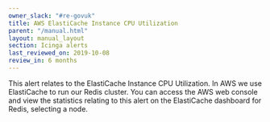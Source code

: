 ```yaml
---
owner_slack: "#re-govuk"
title: AWS ElastiCache Instance CPU Utilization
parent: "/manual.html"
layout: manual_layout
section: Icinga alerts
last_reviewed_on: 2019-10-08
review_in: 6 months
---
```


This alert relates to the ElastiCache Instance CPU Utilization. In AWS we use
ElastiCache to run our Redis cluster. You can access the AWS web console and
view the statistics relating to this alert on the ElastiCache dashboard for
Redis, selecting a node.
